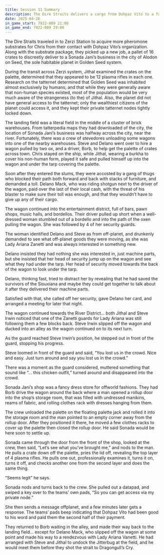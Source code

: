 ```yaml
---
title: Session 11 Summary
description: The Dire Straits delivers a cargo from Dohpaz Vito to a fancy dress shop in the city Alodon in Golden Seed.
date: 2025-04-26
in_game_start: 7922-009 21:00
in_game_end: 7922-009 29:00
---
```


The Dire Straits traveled in to Zerzi Station to acquire more pheromone substrates for Chris from their contact with Dohpaz Vito’s organization.  Along with the substrate package, they picked up a new job, a pallet of 16 crates to discreetly deliver to a Sonada Jani’s business in the city of Alodon on Seed, the sole habitable planet in Golden Seed system.

During the transit across Zerzi system, Jithal examined the crates on the palette, determined that they appeared to be 12 plasma rifles in each one. Research on the tatternet determined that Golden Seed was inhabited almost exclusively by humans, and that while they were generally aware that non-human species existed, most of the population would be very much aware of the strangeness (to the) of Jithal. Also, the planet did not have general access to the tatternet; only the wealthiest citizens of the planet could access it, and they kept their private tatternet nodes tightly locked down.

The landing field was a literal field in the middle of a cluster of brick warehouses. From tatterpedia maps they had downloaded of the city, the location of Sonada Jani’s business was halfway across the city, near the river.  Fortunately, there was a crew of stevedores unloading some wagons into one of the nearby warehouses.  Steve and Delano went over to hire a wagon pulled by two ox, and a driver, Borb, to help get the palette of crates across town. Chris stayed on the ship, while Jithal, wearing a burkha to cover his non-human form, played it safe and pulled himself up into the wagon and under the tarp covering the palette.

Soon after they entered the slums, they were accosted by a gang of thugs who blocked their path both forward and back with stacks of furniture, and demanded a toll. Delano Mack, who was riding shotgun next to the driver of the wagon, paid over the last of their local cash, with the threat of his blaster to make sure their toll was enough, and that they wouldn’t have to give up any of their cargo.

The wagon continued into the entertainment district, full of bars, pawn shops, music halls, and bordellos.  Their driver pulled up short when a well-dressed woman stumbled out of a bordello and into the path of the oxen pulling the wagon. She was followed by 4 of her security guards.

The woman identified Delano and Steve as from off-planet, and drunkenly demanded to see what off-planet goods they were moving, as she was Lady Ariana Zanetti and was always interested in something new.

Delano insisted they had nothing she was interested in, just machine parts, but she insisted that her head of security jump up on the wagon and see what they had under the tarp. Her head of security moved towards the back of the wagon to look under the tarp.

Delano, thinking fast, tried to distract her by revealing that he had saved the survivors of the Siouxiana and maybe they could get together to talk about it after they delivered their machine parts.

Satisfied with that, she called off her security, gave Delano her card, and arranged a meeting for later that night.

The wagon continued towards the River District… both Jithal and Steve Irwin noticed that one of the Zanetti guards for Lady Ariana was still following them a few blocks back.  Steve Irwin slipped off the wagon and ducked into an alley as the wagon continued on to its next turn.

As the guard reached Steve Irwin’s position, he stepped out in front of the guard, stopping his progress.

Steve loomed in front of the guard and said, “You lost us in the crowd. Nice and easy. Just turn around and say you lost us in the crowd.”

There was a moment as the guard considered, muttered something that sound like “... this chicken outfit,” turned around and disappeared into the crowd.

Sonada Jani’s shop was a fancy dress store for offworld fashions.  They had Borb drive the wagon around the back where a man opened a rollup door into the shop’s storage room, that was filled with undressed manikins, reams of fabric, and rolling clothes rack with dresses hanging from them.

The crew unloaded the palette on the floating palette jack and rolled it into the storage room and the man pointed to an empty corner away from the rollup door.  After they positioned it there, he moved a few clothes racks to cover up the palette then closed the rollup door.  He said Sonada would be here soon to settle up.

Sonada came through the door from the front of the shop, looked at the crew, then said, “Let’s see what you’ve brought me,” and nods to the man.  He pulls a crate down off the palette, pries the lid off, revealing the top layer of 4 plasma rifles.  He pulls one out, professionally examines it, turns it on, turns it off, and checks another one from the second layer and does the same thing.

“Seems legit” he says.

Sonada nods and turns back to the crew. She pulled out a datapad, and swiped a key over to the teams’ own pads, “So you can get access via my private node.”

She then sends a message offplanet, and a few minutes later gets a response.  The teams’ pads beep indicating that Dohpaz Vito had been good to his word and paid them the second half of their payment.

They returned to Borb waiting in the alley, and made their way back to the landing field… except for Delano Mack, who slipped off the wagon at some point and made his way to a rendezvous with Lady Ariana Vanetti. He had arranged with Steve and Jithal to undock the Jitterbug at the field, and he would meet them before they shot the strait to Dragongull’s Cry. 
